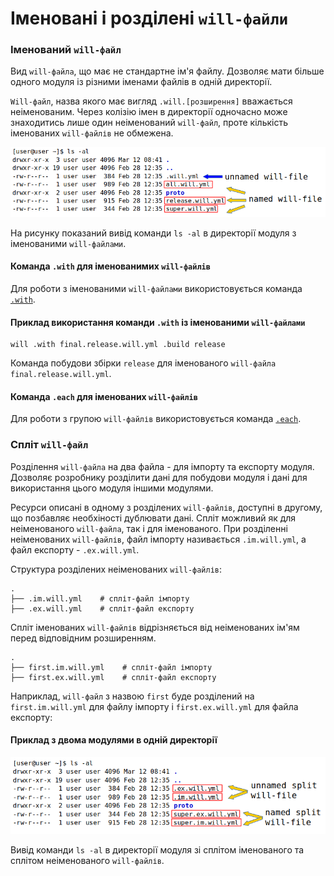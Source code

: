 # Іменовані і розділені `will-файли`

### Іменований <code>will-файл</code>

Вид <code>will-файла</code>, що має не стандартне ім'я файлу. Дозволяє мати більше одного модуля із різними іменами файлів в одній директорії.

`Will-файл`, назва якого має вигляд `.will.[розширення]` вважається неіменованим. Через колізію імен в директорії одночасно може знаходитись лише один неіменований `will-файл`, проте кількість іменованих `will-файлів` не обмежена.

![will.file.named.unnamed.png](../../images/will.file.named.unnamed.png)  

На рисунку показаний вивід команди `ls -al` в директорії модуля з іменованими `will-файлами`.

#### Команда `.with` для іменованимих `will-файлів`

Для роботи з іменованими `will-файлами` використовується команда [`.with`](../tutorial/WillFileNamed.md).

#### Приклад використання команди `.with` із іменованими `will-файлами`

```
will .with final.release.will.yml .build release
```

Команда побудови збірки `release` для іменованого `will-файла` `final.release.will.yml`.

#### Команда `.each` для іменованих `will-файлів`

Для роботи з групою `will-файлів` використовується команда [`.each`](../tutorial/CommandEach.md).

### Спліт <code>will-файл</code>

Розділення <code>will-файла</code> на два файла - для імпорту та експорту модуля. Дозволяє розробнику розділити дані для побудови модуля і дані для використання цього модуля іншими модулями.

Ресурси описані в одному з розділених `will-файлів`, доступні в другому, що позбавляє необхіності дублювати дані. Спліт можливий як для неіменованого `will-файла`, так і для іменованого. При розділенні неіменованих `will-файлів`, файл імпорту називається `.im.will.yml`, а файл експорту - `.ex.will.yml`.  

Структура розділених неіменованих `will-файлів`:   

```
.
├── .im.will.yml    # спліт-файл імпорту
├── .ex.will.yml    # спліт-файл експорту

```

Спліт іменованих `will-файлів` відрізняється від неіменованих ім'ям перед відповідним розширенням.
```
.
├── first.im.will.yml    # спліт-файл імпорту
├── first.ex.will.yml    # спліт-файл експорту

```
Наприклад, `will-файл` з назвою `first` буде розділений на `first.im.will.yml` для файлу імпорту і `first.ex.will.yml` для файла експорту:  

#### Приклад з двома модулями в одній директорії

![will.file.split.png](../../images/will.file.split.png)

Вивід команди `ls -al` в директорії модуля зі сплітом іменованого та сплітом неіменованого `will-файлів`.
